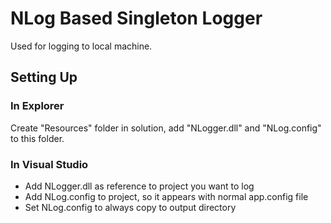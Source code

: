 # NLog Based Singleton Logger
Used for logging to local machine.

## Setting Up
### In Explorer
Create "Resources" folder in solution, add "NLogger.dll" and "NLog.config" to this folder.
### In Visual Studio
- Add NLogger.dll as reference to project you want to log
- Add NLog.config to project, so it appears with normal app.config file
- Set NLog.config to always copy to output directory
